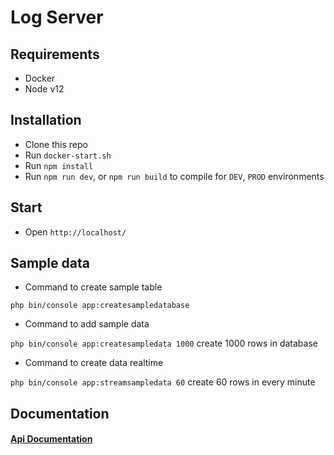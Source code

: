 # Log Server

## Requirements
- Docker
- Node v12

## Installation
- Clone this repo
- Run `docker-start.sh`
- Run `npm install`
- Run `npm run dev`, or `npm run build` to compile for `DEV`, `PROD` environments

## Start
- Open `http://localhost/`

## Sample data
- Command to create sample table

`php bin/console app:createsampledatabase`

- Command to add sample data

`php bin/console app:createsampledata 1000` create 1000 rows in database

- Command to create data realtime

`php bin/console app:streamsampledata 60` create 60 rows in every minute

## Documentation

#### [Api Documentation](/docs/api/README.md)
